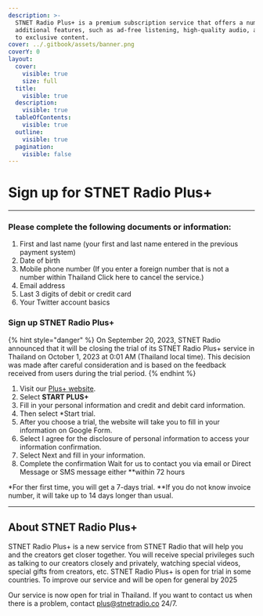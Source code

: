 ```yaml
---
description: >-
  STNET Radio Plus+ is a premium subscription service that offers a number of
  additional features, such as ad-free listening, high-quality audio, and access
  to exclusive content.
cover: ../.gitbook/assets/banner.png
coverY: 0
layout:
  cover:
    visible: true
    size: full
  title:
    visible: true
  description:
    visible: true
  tableOfContents:
    visible: true
  outline:
    visible: true
  pagination:
    visible: false
---
```


# Sign up for STNET Radio Plus+

***

### Please complete the following documents or information:

1. First and last name (your first and last name entered in the previous payment system)
2. Date of birth
3. Mobile phone number (If you enter a foreign number that is not a number within Thailand Click here to cancel the service.)
4. Email address
5. Last 3 digits of debit or credit card
6. Your Twitter account basics

### Sign up STNET Radio Plus+

{% hint style="danger" %}
On September 20, 2023, STNET Radio announced that it will be closing the trial of its STNET Radio Plus+ service in Thailand on October 1, 2023 at 0:01 AM (Thailand local time). This decision was made after careful consideration and is based on the feedback received from users during the trial period.
{% endhint %}

1. Visit our [Plus+ website](https://stnetradio.co/plus).
2. Select **START PLUS+**
3. Fill in your personal information and credit and debit card information.
4. Then select \*Start trial.
5. After you choose a trial, the website will take you to fill in your information on Google Form.
6. Select I agree for the disclosure of personal information to access your information confirmation.
7. Select Next and fill in your information.
8. Complete the confirmation Wait for us to contact you via email or Direct Message or SMS message either \*\*within 72 hours

\*For ther first time, you will get a 7-days trial. \*\*If you do not know invoice number, it will take up to 14 days longer than usual.

***

## About STNET Radio Plus+

STNET Radio Plus+ is a new service from STNET Radio that will help you and the creators get closer together. You will receive special privileges such as talking to our creators closely and privately, watching special videos, special gifts from creators, etc. STNET Radio Plus+ is open for trial in some countries. To improve our service and will be open for general by 2025

Our service is now open for trial in Thailand. If you want to contact us when there is a problem, contact [plus@stnetradio.co](mailto:plus@stnetradio.co) 24/7.
